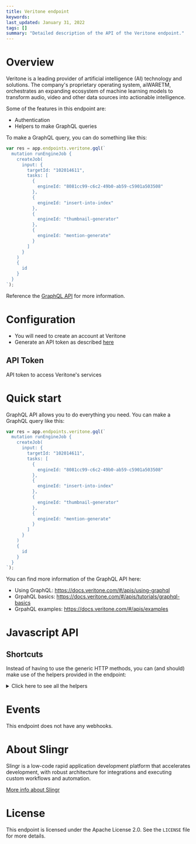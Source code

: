 ```yaml
---
title: Veritone endpoint
keywords: 
last_updated: January 31, 2022
tags: []
summary: "Detailed description of the API of the Veritone endpoint."
---
```


# Overview

Veritone is a leading provider of artificial intelligence (AI) technology and solutions. The company's proprietary operating system, aiWARETM, orchestrates an expanding ecosystem of machine learning models to transform audio, video and other data sources into actionable intelligence.

Some of the features in this endpoint are:

- Authentication
- Helpers to make GraphQL queries

To make a GraphQL query, you can do something like this:

```js
var res = app.endpoints.veritone.gql(`
  mutation runEngineJob {
    createJob(
      input: {
        targetId: "102014611",
        tasks: [
          {
            engineId: "8081cc99-c6c2-49b0-ab59-c5901a503508"
          },
          {
            engineId: "insert-into-index"
          },
          {
            engineId: "thumbnail-generator"
          },
          {
            engineId: "mention-generate"
          }
        ]
      }
    )
    {
      id
    }
  }
`);
```

Reference the [GraphQL API](https://docs.veritone.com/#/apis/using-graphql) for more information.

# Configuration

- You will need to create an account at Veritone
- Generate an API token as described [here](https://docs.veritone.com/#/apis/authentication)

## API Token
API token to access Veritone's services

# Quick start

GraphQL API allows you to do everything you need. You can make a GraphQL query like this:

```js
var res = app.endpoints.veritone.gql(`
  mutation runEngineJob {
    createJob(
      input: {
        targetId: "102014611",
        tasks: [
          {
            engineId: "8081cc99-c6c2-49b0-ab59-c5901a503508"
          },
          {
            engineId: "insert-into-index"
          },
          {
            engineId: "thumbnail-generator"
          },
          {
            engineId: "mention-generate"
          }
        ]
      }
    )
    {
      id
    }
  }
`);
```

You can find more information of the GraphQL API here:

- Using GraphQL: https://docs.veritone.com/#/apis/using-graphql
- GrpahQL basics: https://docs.veritone.com/#/apis/tutorials/graphql-basics
- GrpahQL examples: https://docs.veritone.com/#/apis/examples

# Javascript API

## Shortcuts

Instead of having to use the generic HTTP methods, you can (and should) make use of the helpers provided in the endpoint:
<details>
    <summary>Click here to see all the helpers</summary>

<br>

* API URL: '/v3/graphql'
* HTTP Method: 'POST'
* More info: https://docs.veritone.com/#/apis/tutorials/graphql-basics
```javascript
app.endpoints.veritone.gql(query)
```

</details>

# Events

This endpoint does not have any webhooks.

# About Slingr

Slingr is a low-code rapid application development platform that accelerates development, with robust architecture for integrations and executing custom workflows and automation.

[More info about Slingr](https://slingr.io)

# License

This endpoint is licensed under the Apache License 2.0. See the `LICENSE` file for more details.
